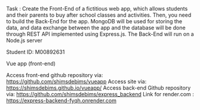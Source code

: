 Task :
Create the Front-End of a fictitious web app, which allows students and their parents to buy after school classes and activities. Then, you need to build the Back-End for the app. MongoDB will be used for storing the data, and data exchange between the app and the database will be done through REST API implemented using Express.js. The Back-End will run on a Node.js server

Student ID: M00892631

Vue app (front-end)

Access front-end github repository via: https://github.com/shimsdebims/vueapp
Access site via: https://shimsdebims.github.io/vueapp/
Access back-end Github repository via: https://github.com/shimsdebims/express_backend
Link for render.com : https://express-backend-fyqh.onrender.com
